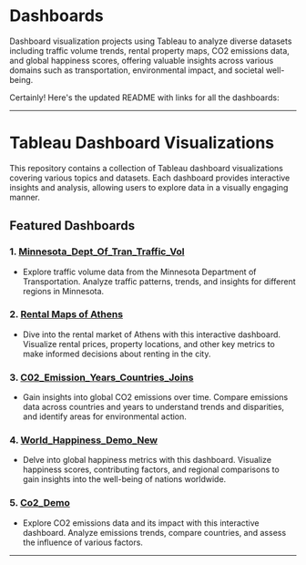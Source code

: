 # Dashboards
Dashboard visualization projects using Tableau to analyze diverse datasets including traffic volume trends, rental property maps, CO2 emissions data, and global happiness scores, offering valuable insights across various domains such as transportation, environmental impact, and societal well-being.

Certainly! Here's the updated README with links for all the dashboards:

---

# Tableau Dashboard Visualizations

This repository contains a collection of Tableau dashboard visualizations covering various topics and datasets. Each dashboard provides interactive insights and analysis, allowing users to explore data in a visually engaging manner.

## Featured Dashboards

### 1. [Minnesota_Dept_Of_Tran_Traffic_Vol](https://public.tableau.com/app/profile/raj.p7815/viz/Minnesota_Dept_Of_Tran_Traffic_Vol/TrafficVolumesHoursoftheDay)
   - Explore traffic volume data from the Minnesota Department of Transportation. Analyze traffic patterns, trends, and insights for different regions in Minnesota.

### 2. [Rental Maps of Athens](https://public.tableau.com/app/profile/raj.p7815/viz/RentalMapsofAthens_17099296750880/Dashboard1)
   - Dive into the rental market of Athens with this interactive dashboard. Visualize rental prices, property locations, and other key metrics to make informed decisions about renting in the city.

### 3. [C02_Emission_Years_Countries_Joins](https://public.tableau.com/app/profile/raj.p7815/viz/C02_Emission_Years_Countries_Joins/Sheet1)
   - Gain insights into global CO2 emissions over time. Compare emissions data across countries and years to understand trends and disparities, and identify areas for environmental action.

### 4. [World_Happiness_Demo_New](https://public.tableau.com/app/profile/raj.p7815/viz/World_Happiness_Demo_New/Sheet2)
   - Delve into global happiness metrics with this dashboard. Visualize happiness scores, contributing factors, and regional comparisons to gain insights into the well-being of nations worldwide.

### 5. [Co2_Demo](https://public.tableau.com/app/profile/raj.p7815/viz/Co2_Demo_17056936690130/Sheet1)
   - Explore CO2 emissions data and its impact with this interactive dashboard. Analyze emissions trends, compare countries, and assess the influence of various factors.
---

